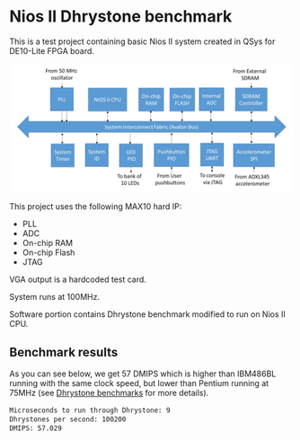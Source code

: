 # Nios II Dhrystone benchmark

This is a test project containing basic Nios II system created in QSys for DE10-Lite FPGA board. 

![Nios II Embedded System](doc/nios2_system.jpg)

This project uses the following MAX10 hard IP:

 - PLL
 - ADC
 - On-chip RAM
 - On-chip Flash
 - JTAG

VGA output is a hardcoded test card.

System runs at 100MHz.

Software portion contains Dhrystone benchmark modified to run on Nios II CPU.

## Benchmark results

As you can see below, we get 57 DMIPS which is higher than IBM486BL running with the same clock 
speed, but lower than Pentium running at 75MHz
(see [Dhrystone benchmarks](http://www.roylongbottom.org.uk/dhrystone%20results.htm) for more details).

    Microseconds to run through Dhrystone: 9
    Dhrystones per second: 100200
    DMIPS: 57.029

